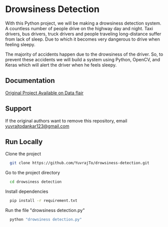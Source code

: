 
# Drowsiness Detection

With this Python project, we will be making a drowsiness detection system. A countless number of people drive on the highway day and night. Taxi drivers, bus drivers, truck drivers and people traveling long-distance suffer from lack of sleep. Due to which it becomes very dangerous to drive when feeling sleepy.

The majority of accidents happen due to the drowsiness of the driver. So, to prevent these accidents we will build a system using Python, OpenCV, and Keras which will alert the driver when he feels sleepy.


## Documentation

[Original Project Available on Data flair](https://data-flair.training/blogs/python-project-driver-drowsiness-detection-system/)


## Support

If the original authors want to remove this repository, email yuvrajtodankar123@gmail.com


## Run Locally

Clone the project

```bash
  git clone https://github.com/YuvrajTo/drowsiness-detection.git
```

Go to the project directory

```bash
  cd drowsiness detection
```

Install dependencies

```bash
  pip install -r requirement.txt
```

Run the file "drowsiness detection.py"

```bash
  python "drowsiness detection.py"
```

